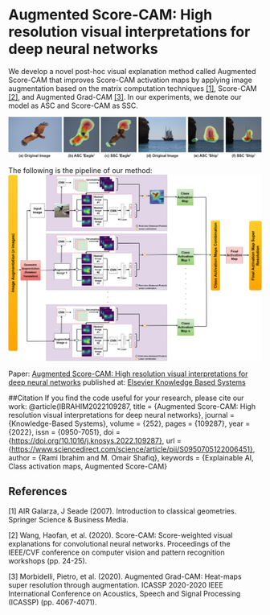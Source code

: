 # Augmented Score-CAM: High resolution visual interpretations for deep neural networks

We develop a novel post-hoc visual explanation method called Augmented Score-CAM that improves Score-CAM activation maps by applying image augmentation based on the matrix computation techniques [[1]](#1), Score-CAM [[2]](#2), and Augmented Grad-CAM [[3]](#3). In our experiments, we denote our model as ASC and Score-CAM as SSC.

![My Image](pics/Comparison.png)

The following is the pipeline of our method:
![My Image](pics/Pipeline.png)

Paper: [Augmented Score-CAM: High resolution visual interpretations for
deep neural networks](https://doi.org/10.1016/j.knosys.2022.109287) published at: [Elsevier Knowledge Based Systems](https://www.journals.elsevier.com/knowledge-based-systems)

##Citation
If you find the code useful for your research, please cite our work:
@article{IBRAHIM2022109287,
title = {Augmented Score-CAM: High resolution visual interpretations for deep neural networks},
journal = {Knowledge-Based Systems},
volume = {252},
pages = {109287},
year = {2022},
issn = {0950-7051},
doi = {https://doi.org/10.1016/j.knosys.2022.109287},
url = {https://www.sciencedirect.com/science/article/pii/S0950705122006451},
author = {Rami Ibrahim and M. Omair Shafiq},
keywords = {Explainable AI, Class activation maps, Augmented Score-CAM}
## References
<a id="1">[1]</a> 
AIR Galarza, J Seade (2007). 
Introduction to classical geometries. 
Springer Science & Business Media.

<a id="2">[2]</a> 
Wang, Haofan, et al. (2020). 
Score-CAM: Score-weighted visual explanations for convolutional neural networks. 
Proceedings of the IEEE/CVF conference on computer vision and pattern recognition workshops (pp. 24-25).

<a id="3">[3]</a> 
Morbidelli, Pietro, et al. (2020). 
Augmented Grad-CAM: Heat-maps super resolution through augmentation. 
ICASSP 2020-2020 IEEE International Conference on Acoustics, Speech and Signal Processing (ICASSP) (pp. 4067-4071).
